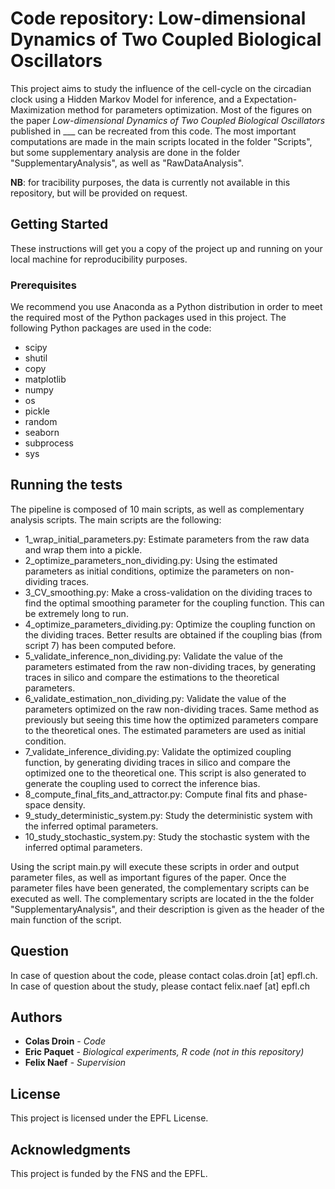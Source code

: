 # Code repository: Low-dimensional Dynamics of Two Coupled Biological Oscillators

This project aims to study the influence of the cell-cycle on the circadian clock using a Hidden Markov Model for inference, and a Expectation-Maximization method for parameters optimization. Most of the figures on the paper *Low-dimensional Dynamics of Two Coupled Biological Oscillators* published in ___ can be recreated from this code. The most important computations are made in the main scripts located in the folder "Scripts", but some supplementary analysis are done in the folder "SupplementaryAnalysis", as well as "RawDataAnalysis".

**NB**: for tracibility purposes, the data is currently not available in this repository, but will be provided on request.

## Getting Started

These instructions will get you a copy of the project up and running on your local machine for reproducibility purposes.

### Prerequisites

We recommend you use Anaconda as a Python distribution in order to meet the required most of the Python packages used in this project. The following Python packages are used in the code:
* scipy
* shutil
* copy
* matplotlib
* numpy
* os
* pickle
* random
* seaborn
* subprocess
* sys

## Running the tests

The pipeline is composed of 10 main scripts, as well as complementary analysis scripts. The main scripts are the following:
- 1_wrap_initial_parameters.py: Estimate parameters from the raw data and wrap them into a pickle.
- 2_optimize_parameters_non_dividing.py: Using the estimated parameters as initial conditions, optimize the parameters on non-dividing traces.
- 3_CV_smoothing.py: Make a cross-validation on the dividing traces to find the optimal smoothing parameter for the coupling function. This can be extremely long to run.
- 4_optimize_parameters_dividing.py: Optimize the coupling function on the dividing traces. Better results are obtained if the coupling bias (from script 7) has been computed before.
- 5_validate_inference_non_dividing.py: Validate the value of the parameters estimated from the raw non-dividing traces, by generating traces in silico and compare the estimations to the theoretical parameters.
- 6_validate_estimation_non_dividing.py: Validate the value of the parameters optimized on the raw non-dividing traces. Same method as previously but seeing this time how the optimized parameters compare to the theoretical ones. The estimated parameters are used as initial condition.
- 7_validate_inference_dividing.py: Validate the optimized coupling function, by generating dividing traces in silico and compare the optimized one to the theoretical one. This script is also generated to generate the coupling used to correct the inference bias.
- 8_compute_final_fits_and_attractor.py: Compute final fits and phase-space density.
- 9_study_deterministic_system.py: Study the deterministic system with the inferred optimal parameters.
- 10_study_stochastic_system.py: Study the stochastic system with the inferred optimal parameters.

Using the script main.py will execute these scripts in order and output parameter files, as well as important figures of the paper. Once the parameter files have been generated, the complementary scripts can be executed as well. The complementary scripts are located in the the folder "SupplementaryAnalysis", and their description is given as the header of the main function of the script.


## Question

In case of question about the code, please contact colas.droin [at] epfl.ch. In case of question about the study, please contact felix.naef [at] epfl.ch

## Authors

* **Colas Droin** - *Code*
* **Eric Paquet** - *Biological experiments, R code (not in this repository)*
* **Felix Naef** - *Supervision*


## License

This project is licensed under the EPFL License.

## Acknowledgments

This project is funded by the FNS and the EPFL.
